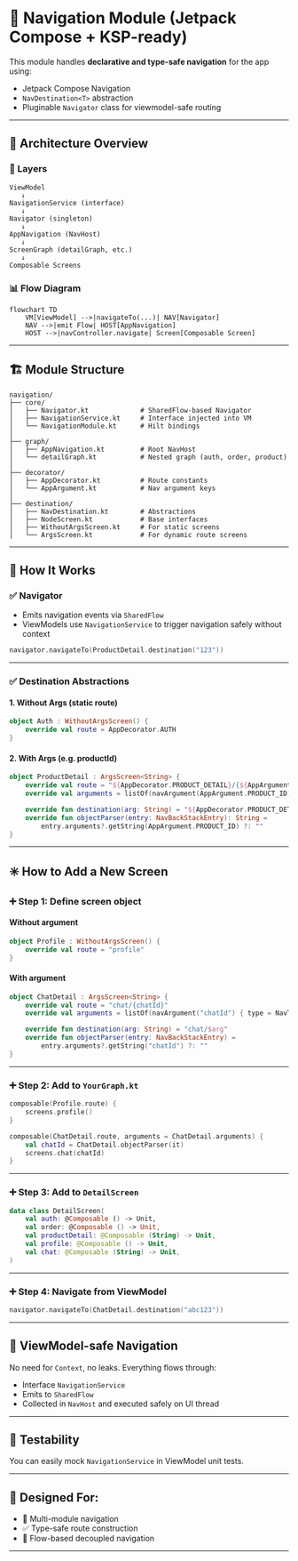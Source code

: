 
# 🚀 Navigation Module (Jetpack Compose + KSP-ready)

This module handles **declarative and type-safe navigation** for the app using:
- Jetpack Compose Navigation
- `NavDestination<T>` abstraction
- Pluginable `Navigator` class for viewmodel-safe routing

---

## 📐 Architecture Overview

### 🧱 Layers

```
ViewModel
   ↓
NavigationService (interface)
   ↓
Navigator (singleton)
   ↓
AppNavigation (NavHost)
   ↓
ScreenGraph (detailGraph, etc.)
   ↓
Composable Screens
```

### 📊 Flow Diagram

```mermaid
flowchart TD
    VM[ViewModel] -->|navigateTo(...)| NAV[Navigator]
    NAV -->|emit Flow| HOST[AppNavigation]
    HOST -->|navController.navigate| Screen[Composable Screen]
```

---

## 🏗️ Module Structure

```
navigation/
├── core/
│   ├── Navigator.kt             # SharedFlow-based Navigator
│   ├── NavigationService.kt     # Interface injected into VM
│   └── NavigationModule.kt      # Hilt bindings
│
├── graph/
│   ├── AppNavigation.kt         # Root NavHost
│   └── detailGraph.kt           # Nested graph (auth, order, product)
│
├── decorator/
│   ├── AppDecorator.kt          # Route constants
│   └── AppArgument.kt           # Nav argument keys
│
├── destination/
│   ├── NavDestination.kt        # Abstractions
│   ├── NodeScreen.kt            # Base interfaces
│   ├── WithoutArgsScreen.kt     # For static screens
│   └── ArgsScreen.kt            # For dynamic route screens
```

---

## 🧩 How It Works

### ✅ Navigator

- Emits navigation events via `SharedFlow`
- ViewModels use `NavigationService` to trigger navigation safely without context

```kotlin
navigator.navigateTo(ProductDetail.destination("123"))
```

---

### ✅ Destination Abstractions

#### 1. Without Args (static route)

```kotlin
object Auth : WithoutArgsScreen() {
    override val route = AppDecorator.AUTH
}
```

#### 2. With Args (e.g. productId)

```kotlin
object ProductDetail : ArgsScreen<String> {
    override val route = "${AppDecorator.PRODUCT_DETAIL}/{${AppArgument.PRODUCT_ID}}"
    override val arguments = listOf(navArgument(AppArgument.PRODUCT_ID) { type = NavType.StringType })

    override fun destination(arg: String) = "${AppDecorator.PRODUCT_DETAIL}/$arg"
    override fun objectParser(entry: NavBackStackEntry): String =
        entry.arguments?.getString(AppArgument.PRODUCT_ID) ?: ""
}
```

---

## ✳️ How to Add a New Screen

### ➕ Step 1: Define screen object

#### Without argument

```kotlin
object Profile : WithoutArgsScreen() {
    override val route = "profile"
}
```

#### With argument

```kotlin
object ChatDetail : ArgsScreen<String> {
    override val route = "chat/{chatId}"
    override val arguments = listOf(navArgument("chatId") { type = NavType.StringType })

    override fun destination(arg: String) = "chat/$arg"
    override fun objectParser(entry: NavBackStackEntry) =
        entry.arguments?.getString("chatId") ?: ""
}
```

---

### ➕ Step 2: Add to `YourGraph.kt`

```kotlin
composable(Profile.route) {
    screens.profile()
}

composable(ChatDetail.route, arguments = ChatDetail.arguments) {
    val chatId = ChatDetail.objectParser(it)
    screens.chat(chatId)
}
```

---

### ➕ Step 3: Add to `DetailScreen`

```kotlin
data class DetailScreen(
    val auth: @Composable () -> Unit,
    val order: @Composable () -> Unit,
    val productDetail: @Composable (String) -> Unit,
    val profile: @Composable () -> Unit,
    val chat: @Composable (String) -> Unit,
)
```

---

### ➕ Step 4: Navigate from ViewModel

```kotlin
navigator.navigateTo(ChatDetail.destination("abc123"))
```

---

## 🔐 ViewModel-safe Navigation

No need for `Context`, no leaks. Everything flows through:

- Interface `NavigationService`
- Emits to `SharedFlow`
- Collected in `NavHost` and executed safely on UI thread

---

## 🧪 Testability

You can easily mock `NavigationService` in ViewModel unit tests.

---

## 🧠 Designed For:

- 🧩 Multi-module navigation
- ✅ Type-safe route construction
- 🔄 Flow-based decoupled navigation

---
